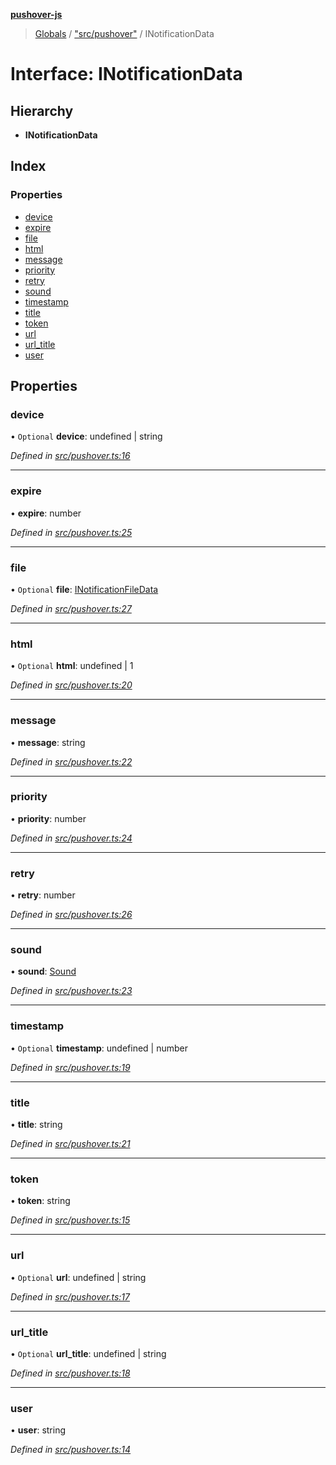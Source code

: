 **[pushover-js](../README.md)**

> [Globals](../globals.md) / ["src/pushover"](../modules/_src_pushover_.md) / INotificationData

# Interface: INotificationData

## Hierarchy

* **INotificationData**

## Index

### Properties

* [device](_src_pushover_.inotificationdata.md#device)
* [expire](_src_pushover_.inotificationdata.md#expire)
* [file](_src_pushover_.inotificationdata.md#file)
* [html](_src_pushover_.inotificationdata.md#html)
* [message](_src_pushover_.inotificationdata.md#message)
* [priority](_src_pushover_.inotificationdata.md#priority)
* [retry](_src_pushover_.inotificationdata.md#retry)
* [sound](_src_pushover_.inotificationdata.md#sound)
* [timestamp](_src_pushover_.inotificationdata.md#timestamp)
* [title](_src_pushover_.inotificationdata.md#title)
* [token](_src_pushover_.inotificationdata.md#token)
* [url](_src_pushover_.inotificationdata.md#url)
* [url\_title](_src_pushover_.inotificationdata.md#url_title)
* [user](_src_pushover_.inotificationdata.md#user)

## Properties

### device

• `Optional` **device**: undefined \| string

*Defined in [src/pushover.ts:16](https://github.com/spraot/pushover-js/blob/a89b195/src/pushover.ts#L16)*

___

### expire

•  **expire**: number

*Defined in [src/pushover.ts:25](https://github.com/spraot/pushover-js/blob/a89b195/src/pushover.ts#L25)*

___

### file

• `Optional` **file**: [INotificationFileData](_src_pushover_.inotificationfiledata.md)

*Defined in [src/pushover.ts:27](https://github.com/spraot/pushover-js/blob/a89b195/src/pushover.ts#L27)*

___

### html

• `Optional` **html**: undefined \| 1

*Defined in [src/pushover.ts:20](https://github.com/spraot/pushover-js/blob/a89b195/src/pushover.ts#L20)*

___

### message

•  **message**: string

*Defined in [src/pushover.ts:22](https://github.com/spraot/pushover-js/blob/a89b195/src/pushover.ts#L22)*

___

### priority

•  **priority**: number

*Defined in [src/pushover.ts:24](https://github.com/spraot/pushover-js/blob/a89b195/src/pushover.ts#L24)*

___

### retry

•  **retry**: number

*Defined in [src/pushover.ts:26](https://github.com/spraot/pushover-js/blob/a89b195/src/pushover.ts#L26)*

___

### sound

•  **sound**: [Sound](../modules/_src_pushover_.md#sound)

*Defined in [src/pushover.ts:23](https://github.com/spraot/pushover-js/blob/a89b195/src/pushover.ts#L23)*

___

### timestamp

• `Optional` **timestamp**: undefined \| number

*Defined in [src/pushover.ts:19](https://github.com/spraot/pushover-js/blob/a89b195/src/pushover.ts#L19)*

___

### title

•  **title**: string

*Defined in [src/pushover.ts:21](https://github.com/spraot/pushover-js/blob/a89b195/src/pushover.ts#L21)*

___

### token

•  **token**: string

*Defined in [src/pushover.ts:15](https://github.com/spraot/pushover-js/blob/a89b195/src/pushover.ts#L15)*

___

### url

• `Optional` **url**: undefined \| string

*Defined in [src/pushover.ts:17](https://github.com/spraot/pushover-js/blob/a89b195/src/pushover.ts#L17)*

___

### url\_title

• `Optional` **url\_title**: undefined \| string

*Defined in [src/pushover.ts:18](https://github.com/spraot/pushover-js/blob/a89b195/src/pushover.ts#L18)*

___

### user

•  **user**: string

*Defined in [src/pushover.ts:14](https://github.com/spraot/pushover-js/blob/a89b195/src/pushover.ts#L14)*
